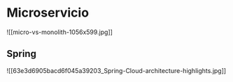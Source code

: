 
# Microservicio

![[micro-vs-monolith-1056x599.jpg]]


## Spring

![[63e3d6905bacd6f045a39203_Spring-Cloud-architecture-highlights.jpg]]
